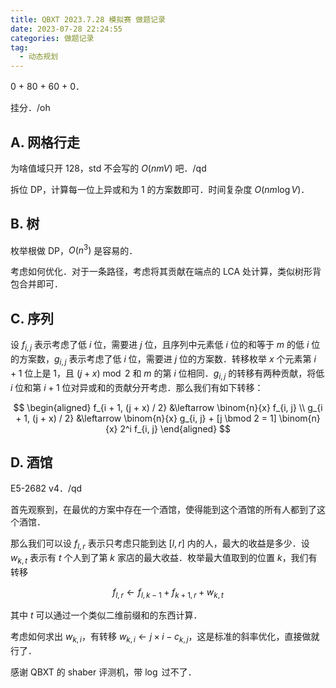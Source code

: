 ```yaml
---
title: QBXT 2023.7.28 模拟赛 做题记录
date: 2023-07-28 22:24:55
categories: 做题记录
tag:
  - 动态规划
---
```


0 + 80 + 60 + 0．

挂分．/oh

<!-- more -->

## A. 网格行走

为啥值域只开 $128$，std 不会写的 $O(nmV)$ 吧．/qd

拆位 DP，计算每一位上异或和为 $1$ 的方案数即可．时间复杂度 $O(nm \log V)$．

## B. 树

枚举根做 DP，$O(n^3)$ 是容易的．

考虑如何优化．对于一条路径，考虑将其贡献在端点的 LCA 处计算，类似树形背包合并即可．

## C. 序列

设 $f_{i, j}$ 表示考虑了低 $i$ 位，需要进 $j$ 位，且序列中元素低 $i$ 位的和等于 $m$ 的低 $i$ 位的方案数，$g_{i, j}$ 表示考虑了低 $i$ 位，需要进 $j$ 位的方案数．转移枚举 $x$ 个元素第 $i + 1$ 位上是 $1$，且 $(j + x) \bmod 2$ 和 $m$ 的第 $i$ 位相同．$g_{i, j}$ 的转移有两种贡献，将低 $i$ 位和第 $i + 1$ 位对异或和的贡献分开考虑．那么我们有如下转移：

$$
\begin{aligned}
  f_{i + 1, (j + x) / 2} &\leftarrow \binom{n}{x} f_{i, j} \\
  g_{i + 1, (j + x) / 2} &\leftarrow \binom{n}{x} g_{i, j} + [j \bmod 2 = 1] \binom{n}{x} 2^i f_{i, j}
\end{aligned}
$$

## D. 酒馆

E5-2682 v4．/qd

首先观察到，在最优的方案中存在一个酒馆，使得能到这个酒馆的所有人都到了这个酒馆．

那么我们可以设 $f_{l, r}$ 表示只考虑只能到达 $[l, r]$ 内的人，最大的收益是多少．设 $w_{k, t}$ 表示有 $t$ 个人到了第 $k$ 家店的最大收益．枚举最大值取到的位置 $k$，我们有转移

$$
f_{l, r} \leftarrow f_{l, k - 1} + f_{k + 1, r} + w_{k, t}
$$

其中 $t$ 可以通过一个类似二维前缀和的东西计算．

考虑如何求出 $w_{k, i}$，有转移 $w_{k, i} \leftarrow j \times i - c_{k, j}$，这是标准的斜率优化，直接做就行了．

感谢 QBXT 的 shaber 评测机，带 $\log$ 过不了．
